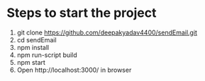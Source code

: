 
# Steps to start the project

 1. git clone https://github.com/deepakyadav4400/sendEmail.git
 2. cd sendEmail
 3. npm install
 4. npm run-script build
 5. npm start
 6. Open http://localhost:3000/ in browser

